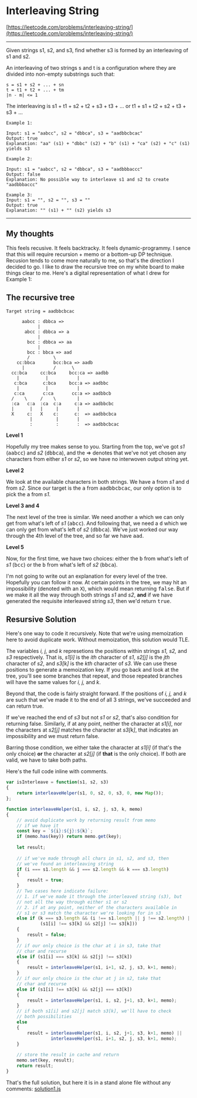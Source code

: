 # Interleaving String

[https://leetcode.com/problems/interleaving-string/](https://leetcode.com/problems/interleaving-string/)

---
Given strings s1, s2, and s3, find whether s3 is formed by an interleaving of s1 and s2.

An interleaving of two strings s and t is a configuration where they are divided into non-empty substrings such that:

```
s = s1 + s2 + ... + sn
t = t1 + t2 + ... + tm
|n - m| <= 1
```

The interleaving is s1 + t1 + s2 + t2 + s3 + t3 + ... or t1 + s1 + t2 + s2 + t3 + s3 + ...

```
Example 1:

Input: s1 = "aabcc", s2 = "dbbca", s3 = "aadbbcbcac"
Output: true
Explanation: "aa" (s1) + "dbbc" (s2) + "b" (s1) + "ca" (s2) + "c" (s1) yields s3
```

```
Example 2:

Input: s1 = "aabcc", s2 = "dbbca", s3 = "aadbbbaccc"
Output: false
Explanation: No possible way to interleave s1 and s2 to create "aadbbbaccc"
```

```
Example 3:
Input: s1 = "", s2 = "", s3 = ""
Output: true
Explanation: "" (s1) + "" (s2) yields s3
```

---

## My thoughts

This feels recusive. It feels backtracky. It feels dynamic-programmy. I sence that this will require recursion + memo or a bottom-up DP technique. Recusion tends to come more naturally to me, so that's the direction I decided to go.  I like to draw the recursive tree on my white board to make things clear to me. Here's a digital representation of what I drew for Example 1:

## The recursive tree

```preserve
Target string = aadbbcbcac

      aabcc : dbbca =>
            |
       abcc : dbbca => a
            |
        bcc : dbbca => aa
            |
        bcc : bbca => aad
        /         \
    cc:bbca       bcc:bca => aadb
      |           /      \
  cc:bca     cc:bca     bcc:ca => aadbb
    |          |           |
   c:bca      c:bca     bcc:a => aadbbc
    |          |           |
   c:ca       c:ca       cc:a => aadbbcb
  /    \     /    \        |
  :ca   c:a  :ca  c:a     c:a => aadbbcbc
  |      |   |     |       |
  X     c:   X    c:      c:  => aadbbcbca
         |         |       |
         :         :       :  => aadbbcbcac

```
**Level 1**

Hopefully my tree makes sense to you. Starting from the top, we've got *s1* (<kbd>aabcc</kbd>) and *s2* (<kbd>dbbca</kbd>), and the => denotes that we've not yet chosen any characters from either *s1* or *s2*, so we have no interwoven output string yet.

**Level 2**

We look at the available characters in both strings. We have <kbd>a</kbd> from *s1* and <kbd>d</kbd> from *s2*. Since our target is the <kbd>a</kbd> from <kbd>aadbbcbcac</kbd>, our only option is to pick the <kbd>a</kbd> from *s1*.

**Level 3 and 4**

The next level of the tree is similar. We need another <kbd>a</kbd> which we can only get from what's left of *s1* (<kbd>abcc</kbd>). And following that, we need a <kbd>d</kbd> which we can only get from what's left of *s2* (<kbd>dbbca</kbd>). We've just worked our way through the 4th level of the tree, and so far we have <kbd>aad</kbd>.

**Level 5**

Now, for the first time, we have two choices: either the <kbd>b</kbd> from what's left of *s1* (<kbd>bcc</kbd>) or the <kbd>b</kbd> from what's left of *s2* (<kbd>bbca</kbd>). 

I'm not going to write out an explanation for every level of the tree. Hopefully you can follow it now. At certain points in the tree, we may hit an impossibility (denoted with an <kbd>X</kbd>), which would mean returning <kbd>false</kbd>. But if we make it all the way through both strings *s1* and *s2*, **and** if we have generated the requisite interleaved string *s3*, then we'd return <kbd>true</kbd>. 

## Resursive Solution

Here's one way to code it recursively. Note that we're using memoization here to avoid duplicate work. Without memoization, this solution would TLE.

The variables *i, j,* and *k* represetions the positions within strings *s1, s2,* and *s3* respectively. That is, *s1[i]* is the *ith* character of *s1*, *s2[j]* is the *jth* character of *s2*, and *s3[k]* is the *kth* character of *s3*. We can use these positions to generate a memoization key. If you go back and look at the tree, you'll see some branches that repeat, and those repeated branches will have the same values for *i, j,* and *k*.

Beyond that, the code is fairly straight forward. If the positions of *i, j,* and *k* are such that we've made it to the end of all 3 strings, we've succeeded and can return true.

If we've reached the end of *s3* but not *s1* or *s2*, that's also condition for returning false. Similarly, if at any point, neither the character at *s1[i]*, nor the characters at *s2[j]* matches the character at *s3[k]*, that indicates an impossibility and we must return false.

Barring those condition, we either take the character at *s1[i]* (if that's the only choice) **or** the character at *s2[j]* (if **that** is the only choice).  If both are valid, we have to take both paths.

Here's the full code inline with comments.

```javascript
var isInterleave = function(s1, s2, s3)
{
    return interleaveHelper(s1, 0, s2, 0, s3, 0, new Map());
};

function interleaveHelper(s1, i, s2, j, s3, k, memo)
{
    // avoid duplicate work by returning result from memo
    // if we have it
    const key = `${i}:${j}:${k}`;
    if (memo.has(key)) return memo.get(key);
    
    let result;
    
    // if we've made through all chars in s1, s2, and s3, then
    // we've found an interleaving string
    if (i === s1.length && j === s2.length && k === s3.length)
    {
        result = true;
    }
    // Two cases here indicate failure:
    // 1. if we've made it through the interleaved string (s3), but
    // not all the way through either s1 or s2
    // 2. if at any point, neither of the characters available in
    // s1 or s3 match the character we're looking for in s3
    else if (k === s3.length && (i !== s1.length || j !== s2.length) ||
             (s1[i] !== s3[k] && s2[j] !== s3[k]))
    {
        result = false;
    }
    // if our only choice is the char at i in s3, take that
    // char and recurse
    else if (s1[i] === s3[k] && s2[j] !== s3[k])
    {
        result = interleaveHelper(s1, i+1, s2, j, s3, k+1, memo);
    }
    // if our only choice is the char at j in s2, take that
    // char and recurse
    else if (s1[i] !== s3[k] && s2[j] === s3[k])
    {
        result = interleaveHelper(s1, i, s2, j+1, s3, k+1, memo);
    }
    // if both s1[i] and s2[j] match s3[k], we'll have to check
    // both possibilities
    else 
    {
        result = interleaveHelper(s1, i, s2, j+1, s3, k+1, memo) ||
                 interleaveHelper(s1, i+1, s2, j, s3, k+1, memo);
    }
    
    // store the result in cache and return
    memo.set(key, result);
    return result;
}
```

That's the full solution, but here it is in a stand alone file without any comments: [solution1.js](solution1.js)
